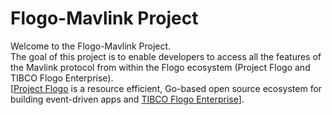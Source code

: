 # 	Flogo-Mavlink Project

Welcome to the Flogo-Mavlink Project.<br>
The goal of this project is to enable developers to access all the features of the Mavlink protocol from within the Flogo ecosystem (Project Flogo and TIBCO Flogo Enterprise).<br>
[[Project Flogo](https://flogo.io) is a resource efficient, Go-based open source ecosystem for building event-driven apps and [TIBCO Flogo Enterprise](https://www.tibco.com/products/tibco-flogo)].

